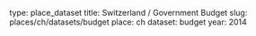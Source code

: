 type: place_dataset
title: Switzerland / Government Budget
slug: places/ch/datasets/budget
place: ch
dataset: budget
year: 2014
